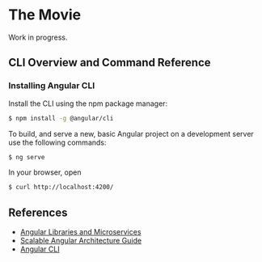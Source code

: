# The Movie

Work in progress.

## CLI Overview and Command Reference

### Installing Angular CLI

Install the CLI using the npm package manager:

```bash
$ npm install -g @angular/cli
```

To build, and serve a new, basic Angular project on a development server use the following commands:

```bash
$ ng serve
```

In your browser, open

```bash
$ curl http://localhost:4200/
```

## References

* [Angular Libraries and Microservices](https://antoniogoncalves.org/2018/08/13/angular-libraries-and-microservices)
* [Scalable Angular Architecture Guide](https://github.com/maher-sghaier/scalable-angular-architecture)
* [Angular CLI](https://angular.io/cli)
